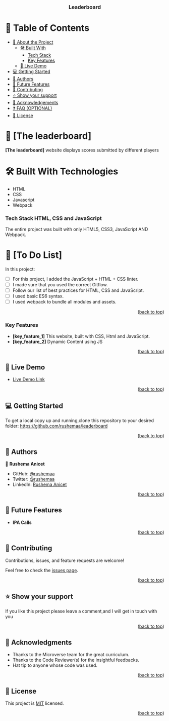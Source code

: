 <a name="readme-top"></a>

<div align="center">

  <h3><b>Leaderboard</b></h3>

</div>

# 📗 Table of Contents

- [📖 About the Project](#about-project)
  - [🛠 Built With](#built-with)
    - [Tech Stack](#tech-stack)
    - [Key Features](#key-features)
  - [🚀 Live Demo](#live-demo)
- [💻 Getting Started](#getting-started)
- [👥 Authors](#authors)
- [🔭 Future Features](#future-features)
- [🤝 Contributing](#contributing)
- [⭐️ Show your support](#support)
- [🙏 Acknowledgements](#acknowledgements)
- [❓ FAQ (OPTIONAL)](#faq)
- [📝 License](#license)

# 📖 [The leaderboard] <a name="about-project"></a>

**[The leaderboard]** website displays scores submitted by different players

# 🛠 Built With <a name="built-with">Technologies</a>

- HTML
- CSS
- Javascript
- Webpack

### Tech Stack <a name="tech-stack">HTML, CSS and JavaScript</a>

The entire project was built with only HTML5, CSS3, JavaScript AND Webpack.

# 📖 [To Do List] <a name="about-project"></a>

In this project:

- [ ] For this project, I added the JavaScript + HTML + CSS linter.
- [ ] I made sure that you used the correct Gitflow.
- [ ] Follow our list of best practices for HTML, CSS and JavaScript.
- [ ] I used basic ES6 syntax.
- [ ] I used webpack to bundle all modules and assets.

<p align="right">(<a href="#readme-top">back to top</a>)</p>

<!-- Features -->

### Key Features <a name="key-features">

- **[key_feature_1]** This website, built with CSS, Html and JavaScript.
- **[key_feature_2]** Dynamic Content using JS
  </a>

<p align="right">(<a href="#readme-top">back to top</a>)</p>

<!-- LIVE DEMO -->

## 🚀 Live Demo <a name="live-demo"></a>

- [Live Demo Link](https://github.com/rushemaa/leaderboard)

<p align="right">(<a href="#readme-top">back to top</a>)</p>

<!-- GETTING STARTED -->

## 💻 Getting Started <a name="getting-started"></a>

To get a local copy up and running,clone this repository to your desired folder: https://github.com/rushemaa/leaderboard

<p align="right">(<a href="#readme-top">back to top</a>)</p>

## 👥 Authors <a name="authors"></a>

👤 **Rushema Anicet**

- GitHub: [@rushemaa](https://github.com/rushemaa)
- Twitter: [@rushemaa](https://twitter.com/rushemaa)
- LinkedIn: [Rushema Anicet](https://www.linkedin.com/in/rushema-anicet-77494088/)

<p align="right">(<a href="#readme-top">back to top</a>)</p>

## 🔭 Future Features <a name="future-features"></a>

- **IPA Calls**

<p align="right">(<a href="#readme-top">back to top</a>)</p>

## 🤝 Contributing <a name="contributing"></a>

Contributions, issues, and feature requests are welcome!

Feel free to check the [issues page](../../issues/).

<p align="right">(<a href="#readme-top">back to top</a>)</p>

## ⭐️ Show your support <a name="support"></a>

If you like this project please leave a comment,and I will get in touch with you

<p align="right">(<a href="#readme-top">back to top</a>)</p>

## 🙏 Acknowledgments <a name="acknowledgements"></a>

- Thanks to the Microverse team for the great curriculum.
- Thanks to the Code Reviewer(s) for the insightful feedbacks.
- Hat tip to anyone whose code was used.

<p align="right">(<a href="#readme-top">back to top</a>)</p>

## 📝 License <a name="license"></a>

This project is [MIT](./LICENSE) licensed.

<p align="right">(<a href="#readme-top">back to top</a>)</p>
